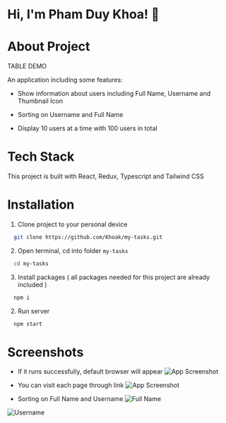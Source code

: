 # Hi, I'm Pham Duy Khoa! 👋
# About Project

TABLE DEMO

An application including some features:
- Show information about  users including Full Name, Username and Thumbnail Icon

- Sorting on Username and
Full Name

- Display 10 users at a time with 100 users in total
# Tech Stack

This project is built with React, Redux, Typescript and Tailwind CSS

# Installation

1. Clone project to your personal device

```bash
  git clone https://github.com/Khoak/my-tasks.git
```

2. Open terminal, cd into folder `my-tasks`

```bash
  cd my-tasks
```

3. Install packages ( all packages needed for this project are already included )

```bash
  npm i
```
2. Run server

```bash
  npm start
```
# Screenshots
- If it runs successfully, default browser will appear 
![App Screenshot](https://github.com/Khoak/screenshots/blob/main/screenshots.png?raw=true)

- You can visit each page through link
![App Screenshot](https://github.com/Khoak/screenshots/blob/main/link.png?raw=true
)

- Sorting on Full Name and Username
![Full Name](https://github.com/Khoak/screenshots/blob/main/sorting%20fullname.png?raw=true
)

![Username](https://github.com/Khoak/screenshots/blob/main/sorting%20username.png?raw=true
)















